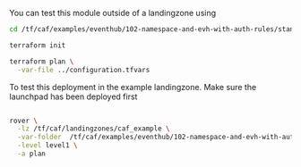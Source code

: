 You can test this module outside of a landingzone using

```bash
cd /tf/caf/examples/eventhub/102-namespace-and-evh-with-auth-rules/standalone

terraform init

terraform plan \
  -var-file ../configuration.tfvars 

```

To test this deployment in the example landingzone. Make sure the launchpad has been deployed first

```bash

rover \
  -lz /tf/caf/landingzones/caf_example \
  -var-folder  /tf/caf/examples/eventhub/102-namespace-and-evh-with-auth-rules/ \
  -level level1 \
  -a plan

```